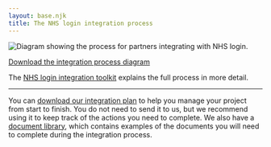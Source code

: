```yaml
---
layout: base.njk
title: The NHS login integration process
---
```


<img class="nhsuk-image__img" src="https://github.com/nhsconnect/nhslogin/raw/main/src/images/IntegrationProcess-Oct22.png" alt="Diagram showing the process for partners integrating with NHS login.">

<p style="font-size:14px"><a href="https://github.com/nhsconnect/nhslogin/raw/main/src/images/IntegrationProcess-Oct22.png">Download the integration process diagram</a></p>

The [NHS login integration toolkit](https://digital.nhs.uk/services/nhs-login/nhs-login-for-partners-and-developers/nhs-login-integration-toolkit) explains the full process in more detail.

---

You can [download our integration plan](https://digital.nhs.uk/services/nhs-login/nhs-login-for-partners-and-developers/nhs-login-integration-toolkit/download-the-nhs-login-integration-plan#download-the-nhs-login-integration-plan) to help you manage your project from start to finish. You do not need to send it to us, but we recommend using it to keep track of the actions you need to complete. We also have a [document library](https://digital.nhs.uk/services/nhs-login/nhs-login-for-partners-and-developers/nhs-login-integration-toolkit/nhs-login-integration-document-library), which contains examples of the documents you will need to complete during the integration process.



